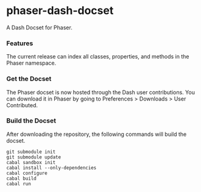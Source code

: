 phaser-dash-docset
==================

A Dash Docset for Phaser.


### Features

The current release can index all classes, properties, and methods in the Phaser namespace.


### Get the Docset

The Phaser docset is now hosted through the Dash user contributions. You can download it in Phaser by going to Preferences > Downloads > User Contributed.

### Build the Docset

After downloading the repository, the following commands will build the docset.

```
git submodule init
git submodule update
cabal sandbox init
cabal install --only-dependencies
cabal configure
cabal build
cabal run
```

